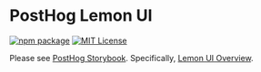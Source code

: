 # PostHog Lemon UI

[![npm package](https://img.shields.io/npm/v/@posthog/lemon-ui?style=flat-square)](https://www.npmjs.com/package/@posthog/lemon-ui)
[![MIT License](https://img.shields.io/badge/License-MIT-red.svg?style=flat-square)](https://opensource.org/licenses/MIT)

Please see [PostHog Storybook](https://storybook.posthog.net/).
Specifically, [Lemon UI Overview](https://storybook.posthog.net/?path=/docs/lemon-ui-overview--docs).
